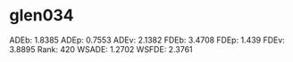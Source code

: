 # glen034

ADEb: 1.8385
ADEp: 0.7553
ADEv: 2.1382
FDEb: 3.4708
FDEp: 1.439
FDEv: 3.8895
Rank: 420
WSADE: 1.2702
WSFDE: 2.3761